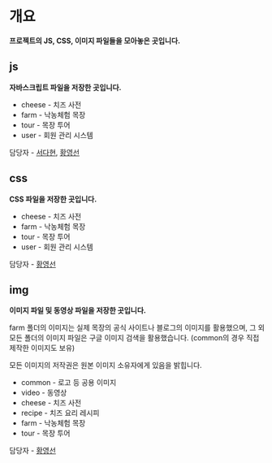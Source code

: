 # 개요
**프로젝트의 JS, CSS, 이미지 파일들을 모아놓은 곳입니다.**

## js
**자바스크립트 파일을 저장한 곳입니다.**
- cheese - 치즈 사전
- farm - 낙농체험 목장
- tour - 목장 투어
- user - 회원 관리 시스템

담당자 - [서다현](https://github.com/DahyeonS), [황영선](https://github.com/siucrystal)

## css
**CSS 파일을 저장한 곳입니다.**
- cheese - 치즈 사전
- farm - 낙농체험 목장
- tour - 목장 투어
- user - 회원 관리 시스템

담당자 - [황영선](https://github.com/siucrystal)

## img
**이미지 파일 및 동영상 파일을 저장한 곳입니다.**

farm 폴더의 이미지는 실제 목장의 공식 사이트나 블로그의 이미지를 활용했으며,
그 외 모든 폴더의 이미지 파일은 구글 이미지 검색을 활용했습니다. (common의 경우 직접 제작한 이미지도 보유)

모든 이미지의 저작권은 원본 이미지 소유자에게 있음을 밝힙니다.

- common - 로고 등 공용 이미지
- video - 동영상
- cheese - 치즈 사전
- recipe - 치즈 요리 레시피
- farm - 낙농체험 목장
- tour - 목장 투어

담당자 - [황영선](https://github.com/siucrystal)
